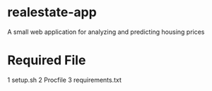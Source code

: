 # realestate-app
A small web application for analyzing and predicting housing prices

# Required File
1 setup.sh
2 Procfile
3 requirements.txt

